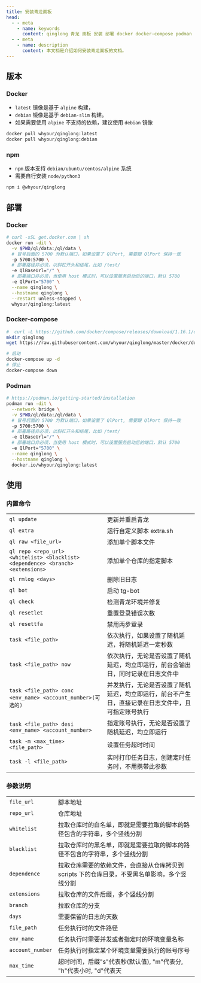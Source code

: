 ```yaml
---
title: 安装青龙面板
head:
  - - meta
    - name: keywords
      content: qinglong 青龙 面板 安装 部署 docker docker-compose podman
  - - meta
    - name: description
      content: 本文档是介绍如何安装青龙面板的文档。
---
```


## 版本

### Docker

<div style="margin-top: 10px">
<Links 
  l="/FE/Docker/install#一键安装-docker"
  i='https://i.theovan.cn/logo/docker.svg'
  t="安装 Docker"
/>
</div>

- `latest` 镜像是基于 `alpine` 构建，
- `debian` 镜像是基于 `debian-slim` 构建。
- 如果需要使用 `alpine` 不支持的依赖，建议使用 `debian` 镜像

```sh
docker pull whyour/qinglong:latest
docker pull whyour/qinglong:debian
```

### npm

- `npm` 版本支持 `debian/ubuntu/centos/alpine` 系统
- 需要自行安装 `node/python3`

```sh
npm i @whyour/qinglong
```

## 部署

### Docker

```sh
# curl -sSL get.docker.com | sh
docker run -dit \
  -v $PWD/ql/data:/ql/data \
  # 冒号后面的 5700 为默认端口，如果设置了 QlPort, 需要跟 QlPort 保持一致
  -p 5700:5700 \
  # 部署路径非必须，以斜杠开头和结尾，比如 /test/
  -e QlBaseUrl="/" \
  # 部署端口非必须，当使用 host 模式时，可以设置服务启动后的端口，默认 5700
  -e QlPort="5700" \
  --name qinglong \
  --hostname qinglong \
  --restart unless-stopped \
  whyour/qinglong:latest
```

### Docker-compose

```sh
#  curl -L https://github.com/docker/compose/releases/download/1.16.1/docker-compose-`uname -s`-`uname -m` -o /usr/local/bin/docker-compose
mkdir qinglong
wget https://raw.githubusercontent.com/whyour/qinglong/master/docker/docker-compose.yml

# 启动
docker-compose up -d
# 停止
docker-compose down
```

### Podman

```sh
# https://podman.io/getting-started/installation
podman run -dit \
  --network bridge \
  -v $PWD/ql/data:/ql/data \
  # 冒号后面的 5700 为默认端口，如果设置了 QlPort, 需要跟 QlPort 保持一致
  -p 5700:5700 \
  # 部署路径非必须，以斜杠开头和结尾，比如 /test/
  -e QlBaseUrl="/" \
  # 部署端口非必须，当使用 host 模式时，可以设置服务启动后的端口，默认 5700
  -e QlPort="5700" \
  --name qinglong \
  --hostname qinglong \
  docker.io/whyour/qinglong:latest
```

## 使用

### 内置命令

|                                                                                 |                                                                                                    |
| ------------------------------------------------------------------------------- | -------------------------------------------------------------------------------------------------- |
| `ql update`                                                                     | 更新并重启青龙                                                                                     |
| `ql extra`                                                                      | 运行自定义脚本 extra.sh                                                                            |
| `ql raw <file_url>`                                                             | 添加单个脚本文件                                                                                   |
| `ql repo <repo_url> <whitelist> <blacklist> <dependence> <branch> <extensions>` | 添加单个仓库的指定脚本                                                                             |
| `ql rmlog <days>`                                                               | 删除旧日志                                                                                         |
| `ql bot`                                                                        | 启动 tg-bot                                                                                        |
| `ql check`                                                                      | 检测青龙环境并修复                                                                                 |
| `ql resetlet`                                                                   | 重置登录错误次数                                                                                   |
| `ql resettfa`                                                                   | 禁用两步登录                                                                                       |
| `task <file_path>`                                                              | 依次执行，如果设置了随机延迟，将随机延迟一定秒数                                                   |
| `task <file_path> now`                                                          | 依次执行，无论是否设置了随机延迟，均立即运行，前台会输出日，同时记录在日志文件中                   |
| `task <file_path> conc <env_name> <account_number>(可选的)`                     | 并发执行，无论是否设置了随机延迟，均立即运行，前台不产生日，直接记录在日志文件中，且可指定账号执行 |
| `task <file_path> desi <env_name> <account_number>`                             | 指定账号执行，无论是否设置了随机延迟，均立即运行                                                   |
| `task -m <max_time> <file_path>`                                                | 设置任务超时时间                                                                                   |
| `task -l <file_path>`                                                           | 实时打印任务日志，创建定时任务时，不用携带此参数                                                   |

### 参数说明

|                  |                                                                                               |
| ---------------- | --------------------------------------------------------------------------------------------- |
| `file_url`       | 脚本地址                                                                                      |
| `repo_url`       | 仓库地址                                                                                      |
| `whitelist`      | 拉取仓库时的白名单，即就是需要拉取的脚本的路径包含的字符串，多个竖线分割                      |
| `blacklist`      | 拉取仓库时的黑名单，即就是需要拉取的脚本的路径不包含的字符串，多个竖线分割                    |
| `dependence`     | 拉取仓库需要的依赖文件，会直接从仓库拷贝到 scripts 下的仓库目录，不受黑名单影响，多个竖线分割 |
| `extensions`     | 拉取仓库的文件后缀，多个竖线分割                                                              |
| `branch`         | 拉取仓库的分支                                                                                |
| `days`           | 需要保留的日志的天数                                                                          |
| `file_path`      | 任务执行时的文件路径                                                                          |
| `env_name`       | 任务执行时需要并发或者指定时的环境变量名称                                                    |
| `account_number` | 任务执行时指定某个环境变量需要执行的账号序号                                                  |
| `max_time`       | 超时时间，后缀"s"代表秒(默认值), "m"代表分, "h"代表小时, "d"代表天                            |
